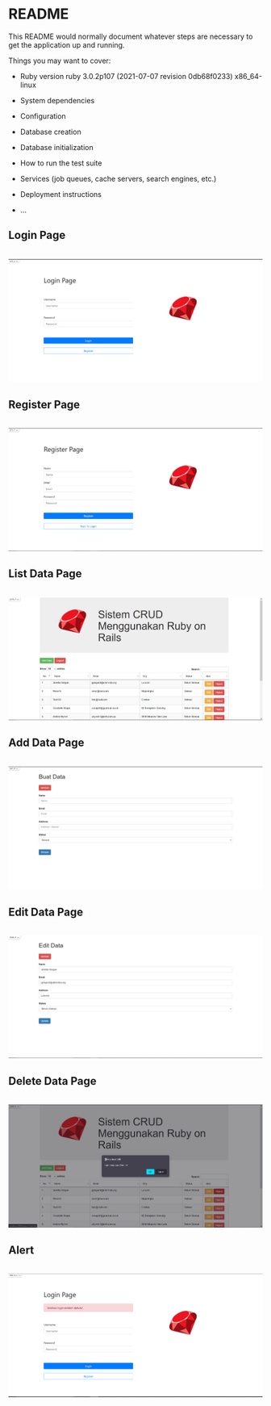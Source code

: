 # README

This README would normally document whatever steps are necessary to get the
application up and running.

Things you may want to cover:

- Ruby version
  ruby 3.0.2p107 (2021-07-07 revision 0db68f0233) x86_64-linux

- System dependencies

- Configuration

- Database creation

- Database initialization

- How to run the test suite

- Services (job queues, cache servers, search engines, etc.)

- Deployment instructions

- ...

<h2>Login Page</h2>
<br>
<img src="ss/LoginPage.png">
<br>
<h2>Register Page</h2>
<br>
<img src="ss/RegisterPage.png">
<br>
<h2>List Data Page</h2>
<br>
<img src="ss/ListDataPage.png">
<br>
<h2>Add Data Page</h2>
<br>
<img src="ss/AddDataPage.png">
<br>
<h2>Edit Data Page</h2>
<br>
<img src="ss/EditDataPage.png">
<br>
<h2>Delete Data Page</h2>
<br>
<img src="ss/DeleteDataPage.png">
<br>
<h2>Alert</h2>
<br>
<img src="ss/AlertPage.png">
<br>

